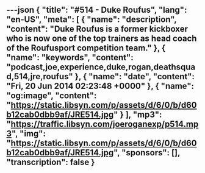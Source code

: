 ---json
{
  "title": "#514 - Duke Roufus",
  "lang": "en-US",
  "meta": [
    {
      "name": "description",
      "content": "Duke Roufus is a former kickboxer who is now one of the top trainers as head coach of the Roufusport competition team."
    },
    {
      "name": "keywords",
      "content": "podcast,joe,experience,duke,rogan,deathsquad,514,jre,roufus"
    },
    {
      "name": "date",
      "content": "Fri, 20 Jun 2014 02:23:48 +0000"
    },
    {
      "name": "og:image",
      "content": "https://static.libsyn.com/p/assets/d/6/0/b/d60b12cab0dbb9af/JRE514.jpg"
    }
  ],
  "mp3": "https://traffic.libsyn.com/joeroganexp/p514.mp3",
  "img": "https://static.libsyn.com/p/assets/d/6/0/b/d60b12cab0dbb9af/JRE514.jpg",
  "sponsors": [],
  "transcription": false
}
---
<episode-header />

<timemark seconds="0" />

<transcribe-call-to-action />

<episode-footer />
